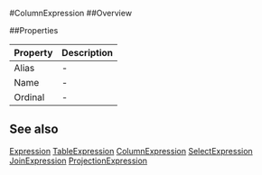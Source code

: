 #ColumnExpression
##Overview



##Properties
<table class="table table-condensed table-bordered">
    <thead>
<tr>
<th>Property</th>
<th>Description</th>
</tr>
</thead>
<tbody>
<tr><td>Alias</td><td> - </td></tr>
<tr><td>Name</td><td> - </td></tr>
<tr><td>Ordinal</td><td> - </td></tr>
</tbody></table>



## See also

[Expression](Expression.html)
[TableExpression](/docs/#TableExpression.html)
[ColumnExpression](/docs/#ColumnExpression.html)
[SelectExpression](/docs/#SelectExpression.html)
[JoinExpression](/docs/#JoinExpression.html)
[ProjectionExpression](/docs/#ProjectionExpression.html)